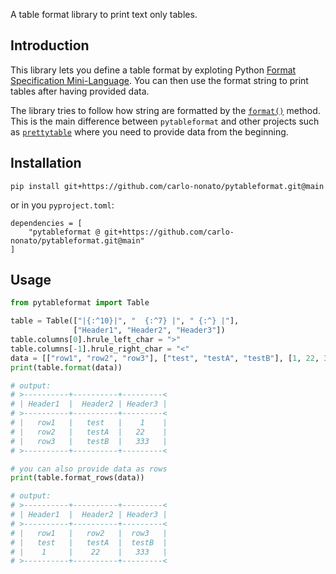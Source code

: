 A table format library to print text only tables.

## Introduction

This library lets you define a table format by exploting Python [Format Specification Mini-Language](https://docs.python.org/3/library/string.html#formatspec). You can then use the format string to print tables after having provided data.

The library tries to follow how string are formatted by the [`format()`](https://docs.python.org/3/library/stdtypes.html#str.format) method. This is the main difference between `pytableformat` and other projects such as [`prettytable`](https://github.com/prettytable/prettytable) where you need to provide data from the beginning.

## Installation

```
pip install git+https://github.com/carlo-nonato/pytableformat.git@main
```

or in you `pyproject.toml`:

```
dependencies = [
    "pytableformat @ git+https://github.com/carlo-nonato/pytableformat.git@main"
]
```

## Usage

```python
from pytableformat import Table

table = Table(["|{:^10}|", "  {:^7} |", " {:^} |"],
              ["Header1", "Header2", "Header3"])
table.columns[0].hrule_left_char = ">"
table.columns[-1].hrule_right_char = "<"
data = [["row1", "row2", "row3"], ["test", "testA", "testB"], [1, 22, 333]]
print(table.format(data))

# output:
# >----------+----------+---------<
# | Header1  |  Header2 | Header3 |
# >----------+----------+---------<
# |   row1   |   test   |    1    |
# |   row2   |   testA  |   22    |
# |   row3   |   testB  |   333   |
# >----------+----------+---------<

# you can also provide data as rows
print(table.format_rows(data))

# output:
# >----------+----------+---------<
# | Header1  |  Header2 | Header3 |
# >----------+----------+---------<
# |   row1   |   row2   |  row3   |
# |   test   |   testA  |  testB  |
# |    1     |    22    |   333   |
# >----------+----------+---------<
```
